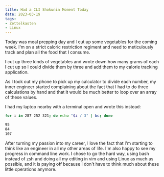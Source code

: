 ```yaml
---
title: Had a CLI Shokunin Moment Today
date: 2023-03-19
tags:
- Zettelkasten
- Linux
---
```


Today was meal prepping day and I cut up some vegetables for the coming week. I'm on a strict caloric restriction regiment and need to meticulously track and plan all the food that I consume. 

I cut up three kinds of vegetables and wrote down how many grams of each I cut up so I could divide them by three and add them to my calorie tracking application.

As I took out my phone to pick up my calculator to divide each number, my inner engineer started complaining about the fact that I had to do three calculations by hand and that it would be much better to loop over an array of these values. 

I had my laptop nearby with a terminal open and wrote this instead:

```bash
for i in 287 252 321; do echo "$i / 3" | bc; done

95
84
107
```

After turning my passion into my career, I love the fact that I'm starting to think like an engineer in all my other areas of life. I'm also happy to see my progress in command line work. I chose to go the hard way, using bash instead of zsh and doing all my editing in vim and using Linux as much as possible, and it is paying off because I don't have to think much about these little operations anymore.
